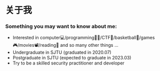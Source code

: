 # 关于我


### Something you may want to know about me:

<!-- - My name is *Liu Ziyang* -->
- Interested in computer💻/programming👨‍💻/CTF🚩/basketball🏀/games🎮/movies📽️/reading📙 and so many other things ...
- Undergraduate in SJTU (graduated in 2020.07)
- Postgraduate in SJTU (expected to graduate in 2023.03)
- Try to be a skilled security practitioner and developer
